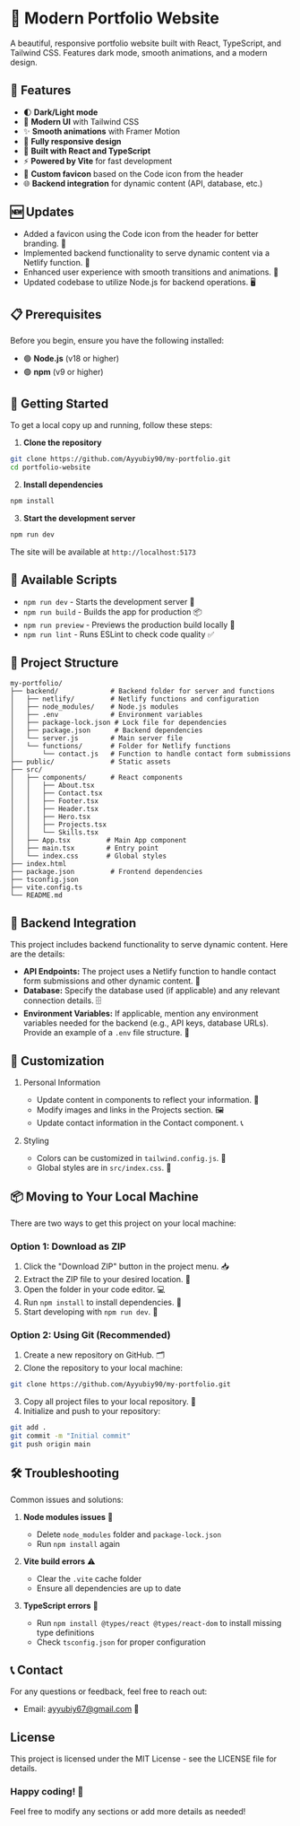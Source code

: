 # 🌟 Modern Portfolio Website

A beautiful, responsive portfolio website built with React, TypeScript, and Tailwind CSS. Features dark mode, smooth animations, and a modern design.

## 🚀 Features

- 🌓 **Dark/Light mode**
- 🎨 **Modern UI** with Tailwind CSS
- ✨ **Smooth animations** with Framer Motion
- 📱 **Fully responsive design**
- 🚀 **Built with React and TypeScript**
- ⚡ **Powered by Vite** for fast development
- 🔗 **Custom favicon** based on the Code icon from the header
- 🌐 **Backend integration** for dynamic content (API, database, etc.)

## 🆕 Updates

   - Added a favicon using the Code icon from the header for better branding. 🎉
   - Implemented backend functionality to serve dynamic content via a Netlify function. 🔄
   - Enhanced user experience with smooth transitions and animations. 🌈
   - Updated codebase to utilize Node.js for backend operations. 🖥️

## 📋 Prerequisites

Before you begin, ensure you have the following installed:
   - 🟢 **Node.js** (v18 or higher)
   - 🟢 **npm** (v9 or higher)

## 🏁 Getting Started

To get a local copy up and running, follow these steps:

1. **Clone the repository**
```bash
git clone https://github.com/Ayyubiy90/my-portfolio.git
cd portfolio-website
```

2. **Install dependencies**
```bash
npm install
```

3. **Start the development server**
```bash
npm run dev
```

The site will be available at `http://localhost:5173`

## 📜 Available Scripts

   - `npm run dev` - Starts the development server 🚀
   - `npm run build` -  Builds the app for production 📦
   - `npm run preview` - Previews the production build locally 👀
   - `npm run lint` - Runs ESLint to check code quality ✅

## 📂 Project Structure

```
my-portfolio/
├── backend/             # Backend folder for server and functions
│   ├── netlify/         # Netlify functions and configuration
│   ├── node_modules/    # Node.js modules
│   ├── .env             # Environment variables
│   ├── package-lock.json # Lock file for dependencies
│   ├── package.json      # Backend dependencies
│   └── server.js        # Main server file
│   └── functions/       # Folder for Netlify functions
│       └── contact.js   # Function to handle contact form submissions
├── public/              # Static assets
├── src/
│   ├── components/      # React components
│   │   ├── About.tsx
│   │   ├── Contact.tsx
│   │   ├── Footer.tsx
│   │   ├── Header.tsx
│   │   ├── Hero.tsx
│   │   ├── Projects.tsx
│   │   └── Skills.tsx
│   ├── App.tsx         # Main App component
│   ├── main.tsx        # Entry point
│   └── index.css       # Global styles
├── index.html
├── package.json         # Frontend dependencies
├── tsconfig.json
├── vite.config.ts
└── README.md
```

## 🔌 Backend Integration
This project includes backend functionality to serve dynamic content. Here are the details:

   - **API Endpoints:** The project uses a Netlify function to handle contact form submissions and other dynamic content. 📡
   - **Database:** Specify the database used (if applicable) and any relevant connection details. 🗄️
   - **Environment Variables:** If applicable, mention any environment variables needed for the backend (e.g., API keys, database URLs). Provide an example of a `.env` file structure. 🔑

## 🎨 Customization

1. Personal Information
   - Update content in components to reflect your information. 📝
   - Modify images and links in the Projects section. 🖼️
   - Update contact information in the Contact component. 📞

2. Styling
   - Colors can be customized in `tailwind.config.js`. 🎨
   - Global styles are in `src/index.css`. 📄

## 📦 Moving to Your Local Machine

There are two ways to get this project on your local machine:

### Option 1: Download as ZIP

1. Click the "Download ZIP" button in the project menu. 📥
2. Extract the ZIP file to your desired location. 📂
3. Open the folder in your code editor. 💻
4. Run `npm install` to install dependencies. 🔧
5. Start developing with `npm run dev`. 🚀

### Option 2: Using Git (Recommended)

1. Create a new repository on GitHub. 🗂️
2. Clone the repository to your local machine:
```bash
git clone https://github.com/Ayyubiy90/my-portfolio.git
```
3. Copy all project files to your local repository. 📁
4. Initialize and push to your repository:
```bash
git add .
git commit -m "Initial commit"
git push origin main
```

## 🛠️ Troubleshooting

Common issues and solutions:

1. **Node modules issues** 🧩
   - Delete `node_modules` folder and `package-lock.json`
   - Run `npm install` again

2. **Vite build errors** ⚠️
   - Clear the `.vite` cache folder
   - Ensure all dependencies are up to date

3. **TypeScript errors** 📜
   - Run `npm install @types/react @types/react-dom` to install missing type definitions
   - Check `tsconfig.json` for proper configuration

## 📞 Contact
For any questions or feedback, feel free to reach out:

   - Email: ayyubiy67@gmail.com 📧


## License

This project is licensed under the MIT License - see the LICENSE file for details.

### Happy coding! 🚀

Feel free to modify any sections or add more details as needed!